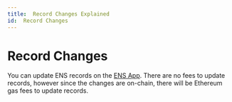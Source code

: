 ```yaml
---
title:  Record Changes Explained
id:  Record Changes
---
```


# Record Changes

You can update ENS records on the [ENS App](https://app.ens.domains). There are no fees to update records, however since the changes are on-chain, there will be Ethereum gas fees to update records.

<!--
### References:

* [Tutorial: Add other wallet addresses to your ENS name](../../tutorials/add-other-wallet-addresses-to-your-ens-name..md)
* [Tutorial: Setting your Profile Avatar](../../tutorials/setting-your-profile-avatar.md)
* [Tutorial: Transfer Ownership of an ENS Name](../../tutorials/transfer-ownership-of-an-ens-name.md)
-->
